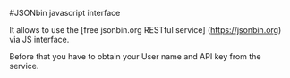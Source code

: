 #JSONbin javascript interface

It allows to use the [free jsonbin.org RESTful service] (https://jsonbin.org) via JS interface. 

Before that you have to obtain your User name and API key from the service.
